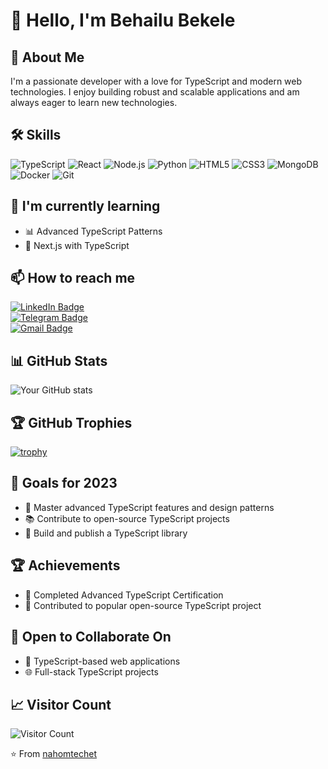 # 👋 Hello, I'm Behailu Bekele

## 🚀 About Me
I'm a passionate developer with a love for TypeScript and modern web technologies. I enjoy building robust and scalable applications and am always eager to learn new technologies.

## 🛠 Skills
![TypeScript](https://img.shields.io/badge/-TypeScript-3178C6?style=flat-square&logo=typescript&logoColor=white)
![React](https://img.shields.io/badge/-React-61DAFB?style=flat-square&logo=react&logoColor=black)
![Node.js](https://img.shields.io/badge/-Node.js-339933?style=flat-square&logo=Node.js&logoColor=white)
![Python](https://img.shields.io/badge/-Python-3776AB?style=flat-square&logo=Python&logoColor=white)
![HTML5](https://img.shields.io/badge/-HTML5-E34F26?style=flat-square&logo=html5&logoColor=white)
![CSS3](https://img.shields.io/badge/-CSS3-1572B6?style=flat-square&logo=css3)
![MongoDB](https://img.shields.io/badge/-MongoDB-47A248?style=flat-square&logo=mongodb&logoColor=white)
![Docker](https://img.shields.io/badge/-Docker-2496ED?style=flat-square&logo=docker&logoColor=white)
![Git](https://img.shields.io/badge/-Git-F05032?style=flat-square&logo=git&logoColor=white)

## 🌱 I'm currently learning
- 📊 Advanced TypeScript Patterns
- 🎨 Next.js with TypeScript

## 📫 How to reach me

[![LinkedIn Badge](https://img.shields.io/badge/-LinkedIn-blue?style=flat-square&logo=Linkedin&logoColor=white&link=https://www.linkedin.com/in/behailu-bekele-7b6baa2a8)](https://www.linkedin.com/in/behailu-bekele-7b6baa2a8)  
[![Telegram Badge](https://img.shields.io/badge/-Telegram-2CA5E0?style=flat-square&logo=Telegram&logoColor=white&link=https://t.me/Devidsess)](https://t.me/Devidsess)  
[![Gmail Badge](https://img.shields.io/badge/-Gmail-d14836?style=flat-square&logo=Gmail&logoColor=white&link=mailto:exitvitionet@gmail.com)](mailto:exitvitionet@gmail.com)

## 📊 GitHub Stats
![Your GitHub stats](https://github-readme-stats.vercel.app/api?username=nahomtechet&show_icons=true&theme=radical)

## 🏆 GitHub Trophies
[![trophy](https://github-profile-trophy.vercel.app/?username=nahomtechet&theme=onedark)](https://github.com/ryo-ma/github-profile-trophy)

## 🎯 Goals for 2023
- 🚀 Master advanced TypeScript features and design patterns
- 📚 Contribute to open-source TypeScript projects
- 💪 Build and publish a TypeScript library

## 🏆 Achievements
- 🥇 Completed Advanced TypeScript Certification
- 🏅 Contributed to popular open-source TypeScript project


## 🤝 Open to Collaborate On
- 🤖 TypeScript-based web applications
- 🌐 Full-stack TypeScript projects

## 📈 Visitor Count
![Visitor Count](https://profile-counter.glitch.me/nahomtechet/count.svg)

⭐️ From [nahomtechet](https://github.com/nahomtechet)
